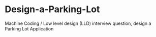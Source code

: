 # Design-a-Parking-Lot
Machine Coding / Low level design (LLD) interview question, design a Parking Lot Application
